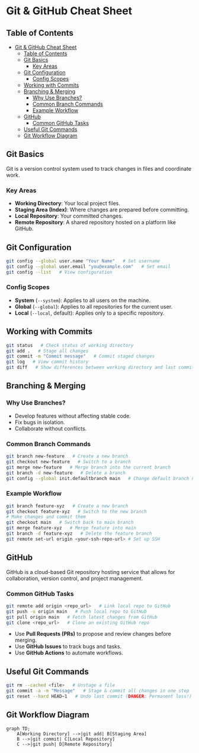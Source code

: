 # Git & GitHub Cheat Sheet

## Table of Contents
- [Git \& GitHub Cheat Sheet](#git--github-cheat-sheet)
  - [Table of Contents](#table-of-contents)
  - [Git Basics](#git-basics)
    - [Key Areas](#key-areas)
  - [Git Configuration](#git-configuration)
    - [Config Scopes](#config-scopes)
  - [Working with Commits](#working-with-commits)
  - [Branching \& Merging](#branching--merging)
    - [Why Use Branches?](#why-use-branches)
    - [Common Branch Commands](#common-branch-commands)
    - [Example Workflow](#example-workflow)
  - [GitHub](#github)
    - [Common GitHub Tasks](#common-github-tasks)
  - [Useful Git Commands](#useful-git-commands)
  - [Git Workflow Diagram](#git-workflow-diagram)


## Git Basics
Git is a version control system used to track changes in files and coordinate work.

### Key Areas
- **Working Directory**: Your local project files.
- **Staging Area (Index)**: Where changes are prepared before committing.
- **Local Repository**: Your committed changes.
- **Remote Repository**: A shared repository hosted on a platform like GitHub.


## Git Configuration
```sh
git config --global user.name "Your Name"   # Set username
git config --global user.email "you@example.com"   # Set email
git config --list   # View configuration
```
### Config Scopes
- **System** (`--system`): Applies to all users on the machine.
- **Global** (`--global`): Applies to all repositories for the current user.
- **Local** (`--local`, default): Applies only to a specific repository.


## Working with Commits
```sh
git status   # Check status of working directory
git add .   # Stage all changes
git commit -m "Commit message"   # Commit staged changes
git log   # View commit history
git diff   # Show differences between working directory and last commit
```

## Branching & Merging
### Why Use Branches?
- Develop features without affecting stable code.
- Fix bugs in isolation.
- Collaborate without conflicts.

### Common Branch Commands
```sh
git branch new-feature   # Create a new branch
git checkout new-feature   # Switch to a branch
git merge new-feature   # Merge branch into the current branch
git branch -d new-feature   # Delete a branch
git config --global init.defaultbranch main   # Change default branch name
```

### Example Workflow
```sh
git branch feature-xyz   # Create a new branch
git checkout feature-xyz   # Switch to the new branch
# Make changes and commit them
git checkout main   # Switch back to main branch
git merge feature-xyz   # Merge feature into main
git branch -d feature-xyz   # Delete the feature branch
git remote set-url origin <your-ssh-repo-url> # Set up SSH
```


## GitHub
GitHub is a cloud-based Git repository hosting service that allows for collaboration, version control, and project management.

### Common GitHub Tasks
```sh
git remote add origin <repo_url>   # Link local repo to GitHub
git push -u origin main   # Push local repo to GitHub
git pull origin main   # Fetch latest changes from GitHub
git clone <repo_url>   # Clone an existing GitHub repo
```
- Use **Pull Requests (PRs)** to propose and review changes before merging.
- Use **GitHub Issues** to track bugs and tasks.
- Use **GitHub Actions** to automate workflows.


## Useful Git Commands
```sh
git rm --cached <file>   # Unstage a file
git commit -a -m "Message"   # Stage & commit all changes in one step
git reset --hard HEAD~1   # Undo last commit (DANGER: Permanent loss!)
```

## Git Workflow Diagram
```mermaid
graph TD;
    A[Working Directory] -->|git add| B[Staging Area]
    B -->|git commit| C[Local Repository]
    C -->|git push| D[Remote Repository]
```
